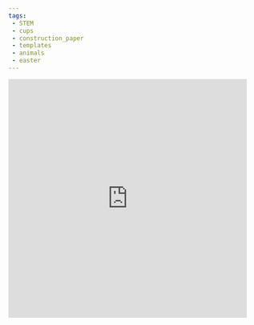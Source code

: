 ```yaml
---
tags:
 - STEM
 - cups
 - construction_paper
 - templates
 - animals
 - easter
---
```

<iframe src="https://www.facebook.com/plugins/video.php?height=476&href=https%3A%2F%2Fwww.facebook.com%2Fmrcreators%2Fvideos%2F1753580231742394%2F&show_text=false&width=476&t=0" width="476" height="476" style="border:none;overflow:hidden" scrolling="no" frameborder="0" allowfullscreen="true" allow="autoplay; clipboard-write; encrypted-media; picture-in-picture; web-share" allowFullScreen="true"></iframe>